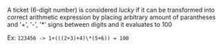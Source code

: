 A ticket (6-digit number) is considered _lucky_ if it can be transformed into correct arithmetic expression by placing arbitrary amount of parantheses and '+', '-', '\*' signs between digits and it evaluates to 100

Ex: `123456 -> 1+(((2+3)+4)\*(5+6)) = 100`
